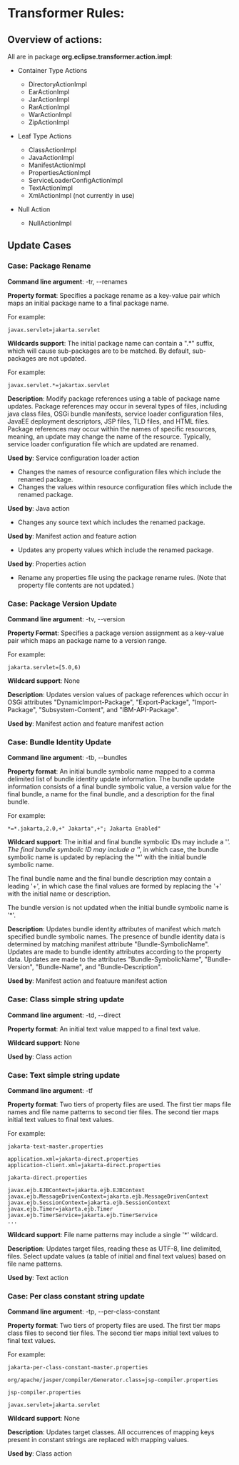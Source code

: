 # Transformer Rules:

## Overview of actions:

All are in package **org.eclipse.transformer.action.impl**:

* Container Type Actions

  * DirectoryActionImpl
  * EarActionImpl
  * JarActionImpl
  * RarActionImpl
  * WarActionImpl
  * ZipActionImpl

* Leaf Type Actions

  * ClassActionImpl
  * JavaActionImpl
  * ManifestActionImpl
  * PropertiesActionImpl
  * ServiceLoaderConfigActionImpl
  * TextActionImpl
  * XmlActionImpl (not currently in use)

* Null Action

  * NullActionImpl

## Update Cases

### Case: Package Rename

**Command line argument**: -tr, --renames

**Property format**: Specifies a package rename as a key-value pair which maps an initial package name to a final package name.

For example:

    javax.servlet=jakarta.servlet

**Wildcards support**: The initial package name can contain a ".*" suffix, which will cause sub-packages are to be matched.  By default, sub-packages are not updated.

For example:

    javax.servlet.*=jakartax.servlet

**Description**: Modify package references using a table of package name updates.  Package references may occur in several types of files, including java class files, OSGi bundle manifests, service loader configuration files, JavaEE deployment descriptors, JSP files, TLD files, and HTML files.  Package references may occur within the names of specific resources, meaning, an update may change the name of the resource.  Typically, service loader configuration file which are updated are renamed.

**Used by**: Service configuration loader action

* Changes the names of resource configuration files which include the renamed package.
* Changes the values within resource configuration files which include the renamed package.

**Used by**: Java action

* Changes any source text which includes the renamed package.

**Used by**: Manifest action and feature action

* Updates any property values which include the renamed package.

**Used by**: Properties action

* Rename any properties file using the package rename rules.  (Note that property file contents are not updated.)

### Case: Package Version Update

**Command line argument**: -tv, --version

**Property Format**: Specifies a package version assignment as a key-value pair which maps an package name to a version range.

For example:

    jakarta.servlet=[5.0,6)

**Wildcard support**: None

**Description**: Updates version values of package references which occur in OSGi attributes "DynamicImport-Package", "Export-Package", "Import-Package", "Subsystem-Content", and "IBM-API-Package".

**Used by**: Manifest action and feature manifest action

### Case: Bundle Identity Update

**Command line argument**: -tb, --bundles

**Property format**:  An initial bundle symbolic name mapped to a comma delimited list of bundle identity update information. The bundle update information consists of a final bundle symbolic value, a version value for the final bundle, a name for the final bundle, and a description for the final bundle.

For example:

    *=*.jakarta,2.0,+" Jakarta",+"; Jakarta Enabled"

**Wildcard support**: The initial and final bundle symbolic IDs may include a '*'.  The final bundle symbolic ID may include a '*', in which case, the bundle symbolic name is updated by replacing the '*' with the initial bundle symbolic name.

The final bundle name and the final bundle description may contain a leading '+', in which case the final values are formed by replacing the '+' with the initial name or description.

The bundle version is not updated when the initial bundle symbolic name is '*'.

**Description**: Updates bundle identity attributes of manifest which match specified bundle symbolic names.  The presence of bundle identity data is determined by matching manifest attribute "Bundle-SymbolicName".  Updates are made to bundle identity attributes according to the property data.  Updates are made to the attributes "Bundle-SymbolicName", "Bundle-Version", "Bundle-Name", and "Bundle-Description".

**Used by**: Manifest action and featuure manifest action

### Case: Class simple string update

**Command line argument**: -td, --direct

**Property format**: An initial text value mapped to a final text value.

**Wildcard support**: None

**Used by**: Class action

### Case: Text simple string update

**Command line argument**: -tf

**Property format**: Two tiers of property files are used.  The first tier maps file names and file name patterns to second tier files.  The second tier maps initial text values to final text values.

For example:

~~~
jakarta-text-master.properties
~~~

~~~
application.xml=jakarta-direct.properties
application-client.xml=jakarta-direct.properties
~~~

~~~
jakarta-direct.properties
~~~

~~~
javax.ejb.EJBContext=jakarta.ejb.EJBContext
javax.ejb.MessageDrivenContext=jakarta.ejb.MessageDrivenContext
javax.ejb.SessionContext=jakarta.ejb.SessionContext
javax.ejb.Timer=jakarta.ejb.Timer
javax.ejb.TimerService=jakarta.ejb.TimerService
...
~~~

**Wildcard support**: File name patterns may include a single '*' wildcard.

**Description**: Updates target files, reading these as UTF-8, line delimited, files.  Select update values (a table of initial and final text values) based on file name patterns.

**Used by**: Text action

### Case: Per class constant string update

**Command line argument**: -tp, --per-class-constant

**Property format**: Two tiers of property files are used.  The first tier maps class files to second tier files.  The second tier maps initial text values to final text values.

For example:

~~~
jakarta-per-class-constant-master.properties
~~~

~~~
org/apache/jasper/compiler/Generator.class=jsp-compiler.properties
~~~

~~~
jsp-compiler.properties
~~~

~~~
javax.servlet=jakarta.servlet
~~~

**Wildcard support**: None

**Description**: Updates target classes. All occurrences of mapping keys present in constant strings are replaced with mapping values.

**Used by**: Class action
